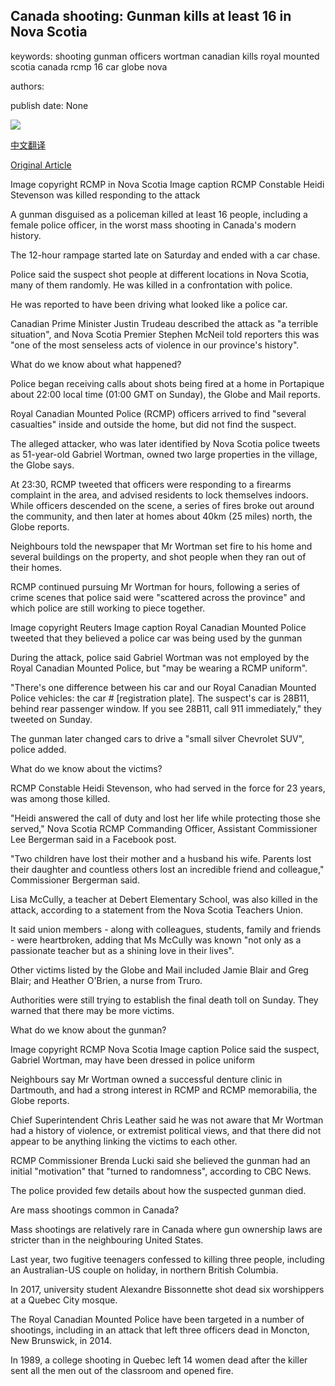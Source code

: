## Canada shooting: Gunman kills at least 16 in Nova Scotia

keywords: shooting gunman officers wortman canadian kills royal mounted scotia canada rcmp 16 car globe nova

authors: 

publish date: None

![](https://ichef.bbci.co.uk/news/1024/branded_news/7C15/production/_111856713_061127187-1.jpg)

[中文翻译](Canada%20shooting%3A%20Gunman%20kills%20at%20least%2016%20in%20Nova%20Scotia_zh.md)

[Original Article](https://www.bbc.com/news/world-us-canada-52346447)

Image copyright RCMP in Nova Scotia Image caption RCMP Constable Heidi Stevenson was killed responding to the attack

A gunman disguised as a policeman killed at least 16 people, including a female police officer, in the worst mass shooting in Canada's modern history.

The 12-hour rampage started late on Saturday and ended with a car chase.

Police said the suspect shot people at different locations in Nova Scotia, many of them randomly. He was killed in a confrontation with police.

He was reported to have been driving what looked like a police car.

Canadian Prime Minister Justin Trudeau described the attack as "a terrible situation", and Nova Scotia Premier Stephen McNeil told reporters this was "one of the most senseless acts of violence in our province's history".

What do we know about what happened?

Police began receiving calls about shots being fired at a home in Portapique about 22:00 local time (01:00 GMT on Sunday), the Globe and Mail reports.

Royal Canadian Mounted Police (RCMP) officers arrived to find "several casualties" inside and outside the home, but did not find the suspect.

The alleged attacker, who was later identified by Nova Scotia police tweets as 51-year-old Gabriel Wortman, owned two large properties in the village, the Globe says.

At 23:30, RCMP tweeted that officers were responding to a firearms complaint in the area, and advised residents to lock themselves indoors. While officers descended on the scene, a series of fires broke out around the community, and then later at homes about 40km (25 miles) north, the Globe reports.

Neighbours told the newspaper that Mr Wortman set fire to his home and several buildings on the property, and shot people when they ran out of their homes.

RCMP continued pursuing Mr Wortman for hours, following a series of crime scenes that police said were "scattered across the province" and which police are still working to piece together.

Image copyright Reuters Image caption Royal Canadian Mounted Police tweeted that they believed a police car was being used by the gunman

During the attack, police said Gabriel Wortman was not employed by the Royal Canadian Mounted Police, but "may be wearing a RCMP uniform".

"There's one difference between his car and our Royal Canadian Mounted Police vehicles: the car \# [registration plate]. The suspect's car is 28B11, behind rear passenger window. If you see 28B11, call 911 immediately," they tweeted on Sunday.

The gunman later changed cars to drive a "small silver Chevrolet SUV", police added.

What do we know about the victims?

RCMP Constable Heidi Stevenson, who had served in the force for 23 years, was among those killed.

"Heidi answered the call of duty and lost her life while protecting those she served," Nova Scotia RCMP Commanding Officer, Assistant Commissioner Lee Bergerman said in a Facebook post.

"Two children have lost their mother and a husband his wife. Parents lost their daughter and countless others lost an incredible friend and colleague," Commissioner Bergerman said.

Lisa McCully, a teacher at Debert Elementary School, was also killed in the attack, according to a statement from the Nova Scotia Teachers Union.

It said union members - along with colleagues, students, family and friends - were heartbroken, adding that Ms McCully was known "not only as a passionate teacher but as a shining love in their lives".

Other victims listed by the Globe and Mail included Jamie Blair and Greg Blair; and Heather O'Brien, a nurse from Truro.

Authorities were still trying to establish the final death toll on Sunday. They warned that there may be more victims.

What do we know about the gunman?

Image copyright RCMP Nova Scotia Image caption Police said the suspect, Gabriel Wortman, may have been dressed in police uniform

Neighbours say Mr Wortman owned a successful denture clinic in Dartmouth, and had a strong interest in RCMP and RCMP memorabilia, the Globe reports.

Chief Superintendent Chris Leather said he was not aware that Mr Wortman had a history of violence, or extremist political views, and that there did not appear to be anything linking the victims to each other.

RCMP Commissioner Brenda Lucki said she believed the gunman had an initial "motivation" that "turned to randomness", according to CBC News.

The police provided few details about how the suspected gunman died.

Are mass shootings common in Canada?

Mass shootings are relatively rare in Canada where gun ownership laws are stricter than in the neighbouring United States.

Last year, two fugitive teenagers confessed to killing three people, including an Australian-US couple on holiday, in northern British Columbia.

In 2017, university student Alexandre Bissonnette shot dead six worshippers at a Quebec City mosque.

The Royal Canadian Mounted Police have been targeted in a number of shootings, including in an attack that left three officers dead in Moncton, New Brunswick, in 2014.

In 1989, a college shooting in Quebec left 14 women dead after the killer sent all the men out of the classroom and opened fire.